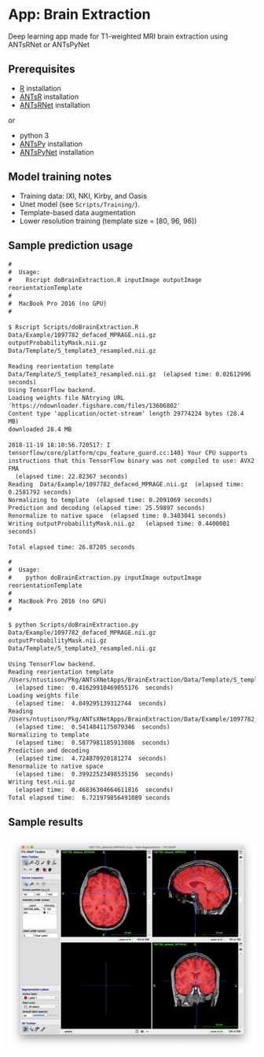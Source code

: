 # App:  Brain Extraction

Deep learning app made for T1-weighted MRI brain extraction using ANTsRNet or ANTsPyNet

## Prerequisites

* [R](https://www.r-project.org) installation
* [ANTsR](https://github.com/ANTsX/ANTsR) installation
* [ANTsRNet](https://github.com/ANTsX/ANTsRNet) installation

or

* python 3
* [ANTsPy](https://github.com/ANTsX/ANTsPy) installation
* [ANTsPyNet](https://github.com/ANTsX/ANTsPyNet) installation

## Model training notes

* Training data: IXI, NKI, Kirby, and Oasis
* Unet model (see ``Scripts/Training/``).
* Template-based data augmentation
* Lower resolution training (template size = [80, 96, 96])

## Sample prediction usage

```
#
#  Usage:
#    Rscript doBrainExtraction.R inputImage outputImage reorientationTemplate
#
#  MacBook Pro 2016 (no GPU)
#

$ Rscript Scripts/doBrainExtraction.R Data/Example/1097782_defaced_MPRAGE.nii.gz outputProbabilityMask.nii.gz Data/Template/S_template3_resampled.nii.gz

Reading reorientation template Data/Template/S_template3_resampled.nii.gz  (elapsed time: 0.02612996 seconds)
Using TensorFlow backend.
Loading weights file NAtrying URL 'https://ndownloader.figshare.com/files/13606802'
Content type 'application/octet-stream' length 29774224 bytes (28.4 MB)
downloaded 28.4 MB

2018-11-19 18:10:56.720517: I tensorflow/core/platform/cpu_feature_guard.cc:140] Your CPU supports instructions that this TensorFlow binary was not compiled to use: AVX2 FMA
  (elapsed time: 22.82367 seconds)
Reading  Data/Example/1097782_defaced_MPRAGE.nii.gz  (elapsed time: 0.2581792 seconds)
Normalizing to template  (elapsed time: 0.2091069 seconds)
Prediction and decoding (elapsed time: 25.59897 seconds)
Renormalize to native space  (elapsed time: 0.3403041 seconds)
Writing outputProbabilityMask.nii.gz   (elapsed time: 0.4400001 seconds)

Total elapsed time: 26.87205 seconds
```

```
#
#  Usage:
#    python doBrainExtraction.py inputImage outputImage reorientationTemplate
#
#  MacBook Pro 2016 (no GPU)
#

$ python Scripts/doBrainExtraction.py Data/Example/1097782_defaced_MPRAGE.nii.gz outputProbabilityMask.nii.gz Data/Template/S_template3_resampled.nii.gz

Using TensorFlow backend.
Reading reorientation template /Users/ntustison/Pkg/ANTsXNetApps/BrainExtraction/Data/Template/S_template3_resampled.nii.gz
  (elapsed time:  0.41629910469055176  seconds)
Loading weights file
  (elapsed time:  4.849295139312744  seconds)
Reading  /Users/ntustison/Pkg/ANTsXNetApps/BrainExtraction/Data/Example/1097782_defaced_MPRAGE.nii.gz
  (elapsed time:  0.5414841175079346  seconds)
Normalizing to template
  (elapsed time:  0.5877981185913086  seconds)
Prediction and decoding
  (elapsed time:  4.724870920181274  seconds)
Renormalize to native space
  (elapsed time:  0.39922523498535156  seconds)
Writing test.nii.gz
  (elapsed time:  0.46836304664611816  seconds)
Total elapsed time:  6.721979856491089 seconds
```

## Sample results

![Brain extraction results](Documentation/Images/resultsBrainExtraction.png)
